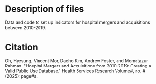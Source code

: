 # Description of files
Data and code to set up indicators for hospital mergers and acquisitions between 2010-2019.

# Citation
Oh, Hyesung, Vincent Mor, Daeho Kim, Andrew Foster, and Momotazur Rahman. "Hospital Mergers and Acquisitions from 2010-2019: Creating a Valid Public Use Database." Health Services Research Volume#, no. # (2025): page#s.
